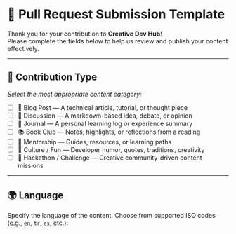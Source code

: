 <!--
EN: This content is part of a multilingual developer community platform.
TR: Bu içerik çok dilli geliştirici topluluk platformunun bir parçasıdır.
ES: Este contenido forma parte de una plataforma comunitaria multilingüe para desarrolladores.
DE: Dieser Inhalt ist Teil einer mehrsprachigen Entwickler-Community-Plattform.
FR: Ce contenu fait partie d'une plateforme communautaire multilingue pour les développeurs.
PT: Este conteúdo faz parte de uma plataforma comunitária multilíngue para desenvolvedores.
IT: Questo contenuto fa parte di una piattaforma comunitaria multilingue per sviluppatori.
RU: Этот контент является частью многоязычной платформы сообщества разработчиков.
ZH: 此内容是多语言开发者社区平台的一部分。
JA: このコンテンツは、多言語対応の開発者コミュニティプラットフォームの一部です。
AR: هذا المحتوى هو جزء من منصة مجتمعية متعددة اللغات للمطورين.
-->

# 🚀 Pull Request Submission Template

Thank you for your contribution to **Creative Dev Hub**!  
Please complete the fields below to help us review and publish your content effectively.

---

## 📂 Contribution Type

_Select the most appropriate content category:_

- [ ] 📝 Blog Post — A technical article, tutorial, or thought piece
- [ ] 💬 Discussion — A markdown-based idea, debate, or opinion
- [ ] 📖 Journal — A personal learning log or experience summary
- [ ] 📚 Book Club — Notes, highlights, or reflections from a reading
- [ ] 🧭 Mentorship — Guides, resources, or learning paths
- [ ] 🎉 Culture / Fun — Developer humor, quotes, traditions, creativity
- [ ] 🧠 Hackathon / Challenge — Creative community-driven content missions

---

## 🌍 Language

Specify the language of the content. Choose from supported ISO codes (e.g., `en`, `tr`, `es`, etc.):

